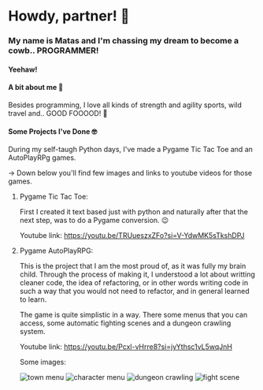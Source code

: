 # Howdy, partner! :cowboy_hat_face:

### My name is Matas and I'm chassing my dream to become a cowb.. PROGRAMMER!
#### Yeehaw!

#### A bit about me :disguised_face:
Besides programming, I love all kinds of strength and agility sports, wild travel and..
GOOD FOOOOD! :hand_over_mouth:

#### Some Projects I've Done :nerd_face:

During my self-taugh Python days, I've made a Pygame Tic Tac Toe and an AutoPlayRPg games.

-> Down below you'll find few images and links to youtube videos for those games.

1. Pygame Tic Tac Toe:
   
   First I created it text based just with python and naturally after that the next step,
   was to do a Pygame conversion. :wink:

    Youtube link:
       https://youtu.be/TRUueszxZFo?si=V-YdwMK5sTkshDPJ

2. Pygame AutoPlayRPG:

   This is the project that I am the most proud of, as it was fully my brain child.
   Through the process of making it, I understood a lot about writting cleaner code,
   the idea of refactoring, or in other words writing code in such a way that you would
   not need to refactor, and in general learned to learn.

   The game is quite simplistic in a way. There some menus that you can access, some
   automatic fighting scenes and a dungeon crawling system.

     Youtube link:
       https://youtu.be/Pcxl-vHrre8?si=jyYthsc1vL5wqJnH

     Some images:
       
   ![town menu](https://github.com/Boston-Crab/Boston-Crab/blob/main/assets/imgs/0.png)
   ![character menu](https://github.com/Boston-Crab/Boston-Crab/blob/main/assets/imgs/1.png)
   ![dungeon crawling](https://github.com/Boston-Crab/Boston-Crab/blob/main/assets/imgs/2.png)
   ![fight scene](https://github.com/Boston-Crab/Boston-Crab/blob/main/assets/imgs/4.png)
<!--
**Boston-Crab/Boston-Crab** is a ✨ _special_ ✨ repository because its `README.md` (this file) appears on your GitHub profile.

Here are some ideas to get you started:

- 🔭 I’m currently working on ...
- 🌱 I’m currently learning ...
- 👯 I’m looking to collaborate on ...
- 🤔 I’m looking for help with ...
- 💬 Ask me about ...
- 📫 How to reach me: ...
- 😄 Pronouns: ...
- ⚡ Fun fact: ...
-->
